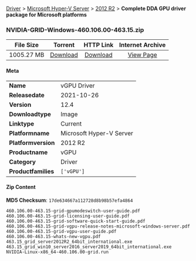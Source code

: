 
[Driver](/README.md)  >  [Microsoft Hyper-V Server](/index/Driver/Microsoft_Hyper-V_Server.md)  >  [2012 R2](/index/Driver/Microsoft_Hyper-V_Server/2012_R2.md)  >  **Complete DDA GPU driver package for Microsoft platforms**


### NVIDIA-GRID-Windows-460.106.00-463.15.zip

| **File Size** | **Torrent**  | **HTTP Link** | **Internet Archive** |
|:-------------:|:------------:|:-------------:|:--------------------:|
| 1005.27 MB |  [Download](https://archive.org/download/nvgpu_NVIDIA-GRID-Windows-460.106.00-463.15.zip_j0e0rvkv/nvgpu_NVIDIA-GRID-Windows-460.106.00-463.15.zip_j0e0rvkv_archive.torrent)       | [Download](https://archive.org/compress/nvgpu_NVIDIA-GRID-Windows-460.106.00-463.15.zip_j0e0rvkv) | [View Page](https://archive.org/details/nvgpu_NVIDIA-GRID-Windows-460.106.00-463.15.zip_j0e0rvkv)       |

#### Meta

<table>
<tr><td><strong>Name</strong></td><td>vGPU Driver</td></tr>
<tr><td><strong>Releasedate</strong></td><td>2021-10-26</td></tr>
<tr><td><strong>Version</strong></td><td>12.4</td></tr>
<tr><td><strong>Downloadtype</strong></td><td>Image</td></tr>
<tr><td><strong>Linktype</strong></td><td>Current</td></tr>
<tr><td><strong>Platformname</strong></td><td>Microsoft Hyper-V Server</td></tr>
<tr><td><strong>Platformversion</strong></td><td>2012 R2</td></tr>
<tr><td><strong>Productname</strong></td><td>vGPU</td></tr>
<tr><td><strong>Category</strong></td><td>Driver</td></tr>
<tr><td><strong>Productfamilies</strong></td><td><code>['vGPU']</code></td></tr>
</table>

#### Zip Content

**MD5 Checksum**: `17de634667a112728d8b98b57efa4864`

```text
460.106.00-463.15-grid-gpumodeswitch-user-guide.pdf
460.106.00-463.15-grid-licensing-user-guide.pdf
460.106.00-463.15-grid-software-quick-start-guide.pdf
460.106.00-463.15-grid-vgpu-release-notes-microsoft-windows-server.pdf
460.106.00-463.15-grid-vgpu-user-guide.pdf
460.106.00-463.15-whats-new-vgpu.pdf
463.15_grid_server2012R2_64bit_international.exe
463.15_grid_win10_server2016_server2019_64bit_international.exe
NVIDIA-Linux-x86_64-460.106.00-grid.run
```
